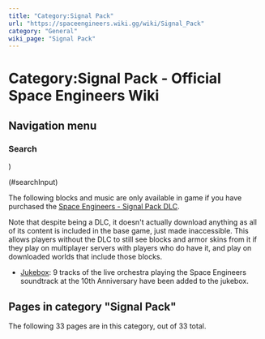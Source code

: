 ```yaml
---
title: "Category:Signal Pack"
url: "https://spaceengineers.wiki.gg/wiki/Signal_Pack"
category: "General"
wiki_page: "Signal Pack"
---
```


# Category:Signal Pack - Official Space Engineers Wiki

## Navigation menu

### Search

)

(#searchInput)

The following blocks and music are only available in game if you have purchased the [Space Engineers - Signal Pack DLC](https://store.steampowered.com/app/2914120/Space_Engineers__Signal_Pack).

Note that despite being a DLC, it doesn't actually download anything as all of its content is included in the base game, just made inaccessible. This allows players without the DLC to still see blocks and armor skins from it if they play on multiplayer servers with players who do have it, and play on downloaded worlds that include those blocks.

*   [Jukebox](https://spaceengineers.wiki.gg/wiki/Jukebox "Jukebox"): 9 tracks of the live orchestra playing the Space Engineers soundtrack at the 10th Anniversary have been added to the jukebox.

## Pages in category "Signal Pack"

The following 33 pages are in this category, out of 33 total.